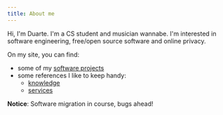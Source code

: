 ```yaml
---
title: About me
---
```


Hi, I'm Duarte. I'm a CS student and musician wannabe. I'm interested in software engineering, free/open source software and online privacy.

On my site, you can find:

- some of my [software projects](../projects)
- some references I like to keep handy:
    - [knowledge](../knowledge)
    - [services](../services)

**Notice**: Software migration in course, bugs ahead!
